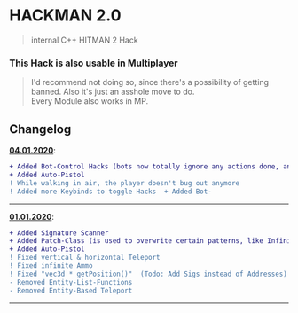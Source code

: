 # HACKMAN 2.0
> internal C++ HITMAN 2 Hack

### This Hack is also usable in Multiplayer
> I'd recommend not doing so, since there's a possibility of getting banned. Also it's just an asshole move to do.  
> Every Module also works in MP.

## Changelog  
**[04.01.2020](https://github.com/CreepSore/Hitman2-Hack/tree/7f1f3fe6a4c086d8c6d9e043e226e3335f3393b5)**:  
```diff
+ Added Bot-Control Hacks (bots now totally ignore any actions done, and also won't get suspicious of the player)  
+ Added Auto-Pistol  
! While walking in air, the player doesn't bug out anymore 
! Added more Keybinds to toggle Hacks  + Added Bot-
```

----

**[01.01.2020](https://github.com/CreepSore/Hitman2-Hack/tree/f6e9dac9c639adb1095ba2628749ea616aa6a538)**:  
```diff
+ Added Signature Scanner  
+ Added Patch-Class (is used to overwrite certain patterns, like Infinite Ammo)  
+ Added Auto-Pistol  
! Fixed vertical & horizontal Teleport  
! Fixed infinite Ammo  
! Fixed "vec3d * getPosition()"  (Todo: Add Sigs instead of Addresses)  
- Removed Entity-List-Functions  
- Removed Entity-Based Teleport  
```

----

